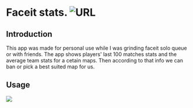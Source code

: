 # Faceit stats. ![URL](https://www.faceit.tips)

## Introduction
This app was made for personal use while I was grinding faceit solo queue or with friends. The app shows players' last 100 matches stats and the average team stats for a cetain maps. Then according to that info we can ban or pick a best suited map for us. 


## Usage
![](https://media.giphy.com/media/4Vdp3iiHyMIWlsnFyM/giphy.gif?cid=790b76115a43711d3e40f91256f9154f76f329d27f78ad48&rid=giphy.gif&ct=g)
